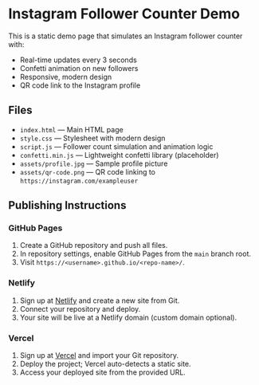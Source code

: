 # Instagram Follower Counter Demo

This is a static demo page that simulates an Instagram follower counter with:
- Real-time updates every 3 seconds
- Confetti animation on new followers
- Responsive, modern design
- QR code link to the Instagram profile

## Files

- `index.html` — Main HTML page
- `style.css` — Stylesheet with modern design
- `script.js` — Follower count simulation and animation logic
- `confetti.min.js` — Lightweight confetti library (placeholder)
- `assets/profile.jpg` — Sample profile picture
- `assets/qr-code.png` — QR code linking to `https://instagram.com/exampleuser`

## Publishing Instructions

### GitHub Pages
1. Create a GitHub repository and push all files.
2. In repository settings, enable GitHub Pages from the `main` branch root.
3. Visit `https://<username>.github.io/<repo-name>/`.

### Netlify
1. Sign up at [Netlify](https://www.netlify.com/) and create a new site from Git.
2. Connect your repository and deploy.
3. Your site will be live at a Netlify domain (custom domain optional).

### Vercel
1. Sign up at [Vercel](https://vercel.com/) and import your Git repository.
2. Deploy the project; Vercel auto-detects a static site.
3. Access your deployed site from the provided URL.
